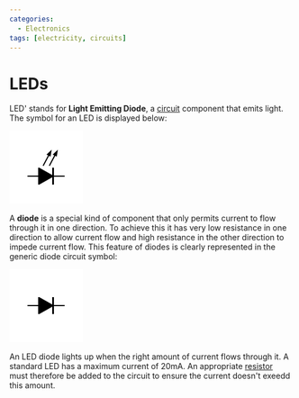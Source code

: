 ```yaml
---
categories:
  - Electronics
tags: [electricity, circuits]
---
```


# LEDs

LED' stands for **Light Emitting Diode**, a [circuit]() component that emits light. The symbol for an LED is displayed below:

![](/_img/diode-led.png)

A **diode** is a special kind of component that only permits current to flow through it in one direction. To achieve this it has very low resistance in one direction to allow current flow and high resistance in the other direction to impede current flow. This feature of diodes is clearly represented in the generic diode circuit symbol:

![](/_img/diode.png)

An LED diode lights up when the right amount of current flows through it. A standard LED has a maximum current of 20mA. An appropriate [resistor](/Electronics_and_Hardware/Analogue_circuits/Resistance.md#resistors) must therefore be added to the circuit to ensure the current doesn't exeedd this amount.
